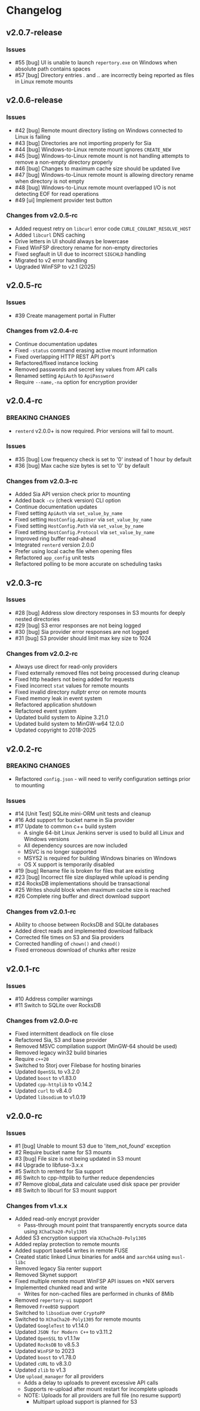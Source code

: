 # Changelog

## v2.0.7-release

### Issues
* \#55 [bug] UI is unable to launch `repertory.exe` on Windows when absolute path contains spaces
* \#57 [bug] Directory entries . and .. are incorrectly being reported as files in Linux remote mounts

## v2.0.6-release

### Issues
* \#42 [bug] Remote mount directory listing on Windows connected to Linux is failing
* \#43 [bug] Directories are not importing properly for Sia
* \#44 [bug] Windows-to-Linux remote mount ignores `CREATE_NEW`
* \#45 [bug] Windows-to-Linux remote mount is not handling attempts to remove a non-empty directory properly
* \#46 [bug] Changes to maximum cache size should be updated live
* \#47 [bug] Windows-to-Linux remote mount is allowing directory rename when directory is not empty
* \#48 [bug] Windows-to-Linux remote mount overlapped I/O is not detecting EOF for read operations
* \#49 [ui] Implement provider test button

### Changes from v2.0.5-rc

* Added request retry on `libcurl` error code `CURLE_COULDNT_RESOLVE_HOST`
* Added `libcurl` DNS caching
* Drive letters in UI should always be lowercase
* Fixed WinFSP directory rename for non-empty directories
* Fixed segfault in UI due to incorrect `SIGCHLD` handling
* Migrated to v2 error handling
* Upgraded WinFSP to v2.1 (2025)

## v2.0.5-rc

<!-- markdownlint-disable-next-line -->
### Issues

* \#39 Create management portal in Flutter

### Changes from v2.0.4-rc

* Continue documentation updates
* Fixed `-status` command erasing active mount information
* Fixed overlapping HTTP REST API port's
* Refactored/fixed instance locking
* Removed passwords and secret key values from API calls
* Renamed setting `ApiAuth` to `ApiPassword`
* Require `--name,-na` option for encryption provider

## v2.0.4-rc

### BREAKING CHANGES

* `renterd` v2.0.0+ is now required. Prior versions will fail to mount.

<!-- markdownlint-disable-next-line -->
### Issues

* \#35 [bug] Low frequency check is set to '0' instead of 1 hour by default
* \#36 [bug] Max cache size bytes is set to '0' by default

### Changes from v2.0.3-rc

* Added Sia API version check prior to mounting
* Added back `-cv` (check version) CLI option
* Continue documentation updates
* Fixed setting `ApiAuth` via `set_value_by_name`
* Fixed setting `HostConfig.ApiUser` via `set_value_by_name`
* Fixed setting `HostConfig.Path` via `set_value_by_name`
* Fixed setting `HostConfig.Protocol` via `set_value_by_name`
* Improved ring buffer read-ahead
* Integrated `renterd` version 2.0.0
* Prefer using local cache file when opening files
* Refactored `app_config` unit tests
* Refactored polling to be more accurate on scheduling tasks

## v2.0.3-rc

<!-- markdownlint-disable-next-line -->
### Issues

* \#28 \[bug\] Address slow directory responses in S3 mounts for deeply nested directories
* \#29 \[bug\] S3 error responses are not being logged
* \#30 \[bug\] Sia provider error responses are not logged
* \#31 \[bug\] S3 provider should limit max key size to 1024

### Changes from v2.0.2-rc

* Always use direct for read-only providers
* Fixed externally removed files not being processed during cleanup
* Fixed http headers not being added for requests
* Fixed incorrect `stat` values for remote mounts
* Fixed invalid directory nullptr error on remote mounts
* Fixed memory leak in event system
* Refactored application shutdown
* Refactored event system
* Updated build system to Alpine 3.21.0
* Updated build system to MinGW-w64 12.0.0
* Updated copyright to 2018-2025

## v2.0.2-rc

<!-- markdownlint-disable-next-line -->
### BREAKING CHANGES

* Refactored `config.json` - will need to verify configuration settings prior to mounting

<!-- markdownlint-disable-next-line -->
### Issues

* \#14 \[Unit Test\] SQLite mini-ORM unit tests and cleanup
* \#16 Add support for bucket name in Sia provider
* \#17 Update to common c++ build system
  * A single 64-bit Linux Jenkins server is used to build all Linux and Windows versions
  * All dependency sources are now included
  * MSVC is no longer supported
  * MSYS2 is required for building Windows binaries on Windows
  * OS X support is temporarily disabled
* \#19 \[bug\] Rename file is broken for files that are existing
* \#23 \[bug\] Incorrect file size displayed while upload is pending
* \#24 RocksDB implementations should be transactional
* \#25 Writes should block when maximum cache size is reached
* \#26 Complete ring buffer and direct download support

### Changes from v2.0.1-rc

* Ability to choose between RocksDB and SQLite databases
* Added direct reads and implemented download fallback
* Corrected file times on S3 and Sia providers
* Corrected handling of `chown()` and `chmod()`
* Fixed erroneous download of chunks after resize

## v2.0.1-rc

<!-- markdownlint-disable-next-line -->
### Issues

* \#10 Address compiler warnings
* \#11 Switch to SQLite over RocksDB

### Changes from v2.0.0-rc

* Fixed intermittent deadlock on file close
* Refactored Sia, S3 and base provider
* Removed MSVC compilation support (MinGW-64 should be used)
* Removed legacy win32 build binaries
* Require `c++20`
* Switched to Storj over Filebase for hosting binaries
* Updated `OpenSSL` to v3.2.0
* Updated `boost` to v1.83.0
* Updated `cpp-httplib` to v0.14.2
* Updated `curl` to v8.4.0
* Updated `libsodium` to v1.0.19

## v2.0.0-rc

<!-- markdownlint-disable-next-line -->
### Issues

* \#1 \[bug\] Unable to mount S3 due to 'item_not_found' exception
* \#2 Require bucket name for S3 mounts
* \#3 \[bug\] File size is not being updated in S3 mount
* \#4 Upgrade to libfuse-3.x.x
* \#5 Switch to renterd for Sia support
* \#6 Switch to cpp-httplib to further reduce dependencies
* \#7 Remove global_data and calculate used disk space per provider
* \#8 Switch to libcurl for S3 mount support

### Changes from v1.x.x

* Added read-only encrypt provider
  * Pass-through mount point that transparently encrypts source data using `XChaCha20-Poly1305`
* Added S3 encryption support via `XChaCha20-Poly1305`
* Added replay protection to remote mounts
* Added support base64 writes in remote FUSE
* Created static linked Linux binaries for `amd64` and `aarch64` using `musl-libc`
* Removed legacy Sia renter support
* Removed Skynet support
* Fixed multiple remote mount WinFSP API issues on \*NIX servers
* Implemented chunked read and write
  * Writes for non-cached files are performed in chunks of 8Mib
* Removed `repertory-ui` support
* Removed `FreeBSD` support
* Switched to `libsodium` over `CryptoPP`
* Switched to `XChaCha20-Poly1305` for remote mounts
* Updated `GoogleTest` to v1.14.0
* Updated `JSON for Modern C++` to v3.11.2
* Updated `OpenSSL` to v1.1.1w
* Updated `RocksDB` to v8.5.3
* Updated `WinFSP` to 2023
* Updated `boost` to v1.78.0
* Updated `cURL` to v8.3.0
* Updated `zlib` to v1.3
* Use `upload_manager` for all providers
  * Adds a delay to uploads to prevent excessive API calls
  * Supports re-upload after mount restart for incomplete uploads
  * NOTE: Uploads for all providers are full file (no resume support)
    * Multipart upload support is planned for S3
